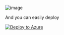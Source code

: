 





![image](https://user-images.githubusercontent.com/20562985/195930261-a883dbc0-37ff-401c-87a6-74d4eba7ffea.png)



And you can easily deploy

[![Deploy to Azure](https://aka.ms/deploytoazurebutton)](https://portal.azure.com/#create/Microsoft.Template/uri/https%3A%2F%2Fraw.githubusercontent.com%2Fsamikroy%2Fkql-store%2Fmain%2FAutomation-Sentinel-Incident-Creation%2Fazuredeploy.json)
